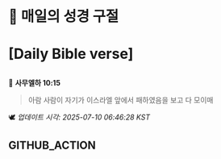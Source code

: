 # 🙏 매일의 성경 구절
# [Daily Bible verse]
##
<!-- START_BIBLE_VERSE -->
📖 **사무엘하 10:15**
> 아람 사람이 자기가 이스라엘 앞에서 패하였음을 보고 다 모이매

🕊️ _업데이트 시각: 2025-07-10 06:46:28 KST_
  <!-- END_BIBLE_VERSE -->
## GITHUB_ACTION
